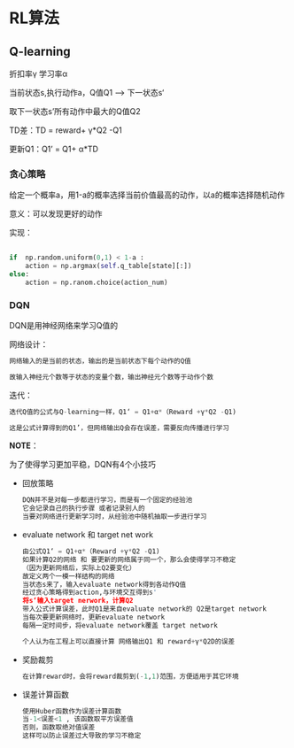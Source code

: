 # RL算法

## Q-learning

折扣率γ  学习率α

当前状态s,执行动作a，Q值Q1 ——> 下一状态s‘

取下一状态s’所有动作中最大的Q值Q2

TD差：TD = reward+ γ*Q2 -Q1

更新Q1：Q1’ = Q1+ α*TD

### 贪心策略

给定一个概率a，用1-a的概率选择当前价值最高的动作，以a的概率选择随机动作

意义：可以发现更好的动作

实现：

```python
 
if  np.random.uniform(0,1) < 1-a :
	action = np.argmax(self.q_table[state][:])
else:
	action = np.ranom.choice(action_num)
```

### DQN

DQN是用神经网络来学习Q值的

网络设计：

```python
网络输入的是当前的状态，输出的是当前状态下每个动作的Q值

故输入神经元个数等于状态的变量个数，输出神经元个数等于动作个数
```

迭代：

```python
迭代Q值的公式与Q-learning一样，Q1‘ = Q1+α*（Reward +γ*Q2 -Q1)

这是公式计算得到的Q1’，但网络输出Q会存在误差，需要反向传播进行学习
```

**NOTE**：

为了使得学习更加平稳，DQN有4个小技巧

- 回放策略
    
    ```python
    DQN并不是对每一步都进行学习，而是有一个固定的经验池
    它会记录自己的执行步骤 或者记录别人的
    当要对网络进行更新学习时，从经验池中随机抽取一步进行学习
    ```
    
- evaluate network 和 target net work
    
    ```python
    由公式Q1‘ = Q1+α*（Reward +γ*Q2 -Q1)
    如果计算Q2的网络 和 要更新的网络属于同一个，那么会使得学习不稳定
    （因为更新网络后，实际上Q2要变化）
    故定义两个一模一样结构的网络
    当状态s来了，输入evaluate network得到各动作Q值
    经过贪心策略得到action,与环境交互得到s'
    将s‘输入target nerwork，计算Q2
    带入公式计算误差，此时Q1是来自evaluate network的 Q2是target network
    当每次要更新网络时，更新evaluate network
    每隔一定时间步，将evaluate network覆盖 target network
    
    个人认为在工程上可以直接计算 网络输出Q1 和 reward+γ*Q2D的误差
    ```
    
- 奖励裁剪
    
    ```python
    在计算reward时，会将reward裁剪到(-1,1)范围，方便适用于其它环境
    ```
    
- 误差计算函数
    
    ```python
    使用Huber函数作为误差计算函数
    当-1<误差<1 , 该函数取平方误差值
    否则，函数取绝对值误差
    这样可以防止误差过大导致的学习不稳定
    ```